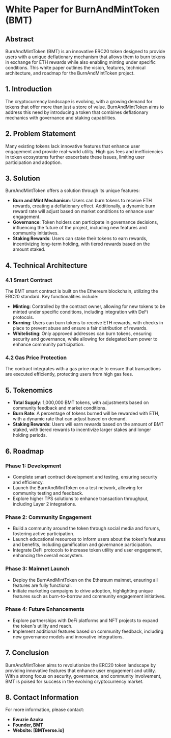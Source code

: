 # White Paper for BurnAndMintToken (BMT)

## Abstract
BurnAndMintToken (BMT) is an innovative ERC20 token designed to provide users with a unique deflationary mechanism that allows them to burn tokens in exchange for ETH rewards while also enabling minting under specific conditions. This white paper outlines the vision, features, technical architecture, and roadmap for the BurnAndMintToken project.

## 1. Introduction
The cryptocurrency landscape is evolving, with a growing demand for tokens that offer more than just a store of value. BurnAndMintToken aims to address this need by introducing a token that combines deflationary mechanics with governance and staking capabilities.

## 2. Problem Statement
Many existing tokens lack innovative features that enhance user engagement and provide real-world utility. High gas fees and inefficiencies in token ecosystems further exacerbate these issues, limiting user participation and adoption.

## 3. Solution
BurnAndMintToken offers a solution through its unique features:
- **Burn and Mint Mechanism**: Users can burn tokens to receive ETH rewards, creating a deflationary effect. Additionally, a dynamic burn reward rate will adjust based on market conditions to enhance user engagement.
- **Governance**: Token holders can participate in governance decisions, influencing the future of the project, including new features and community initiatives.
- **Staking Rewards**: Users can stake their tokens to earn rewards, incentivizing long-term holding, with tiered rewards based on the amount staked.

## 4. Technical Architecture
### 4.1 Smart Contract
The BMT smart contract is built on the Ethereum blockchain, utilizing the ERC20 standard. Key functionalities include:
- **Minting**: Controlled by the contract owner, allowing for new tokens to be minted under specific conditions, including integration with DeFi protocols.
- **Burning**: Users can burn tokens to receive ETH rewards, with checks in place to prevent abuse and ensure a fair distribution of rewards.
- **Whitelisting**: Only approved addresses can burn tokens, ensuring security and governance, while allowing for delegated burn power to enhance community participation.

### 4.2 Gas Price Protection
The contract integrates with a gas price oracle to ensure that transactions are executed efficiently, protecting users from high gas fees.

## 5. Tokenomics
- **Total Supply**: 1,000,000 BMT tokens, with adjustments based on community feedback and market conditions.
- **Burn Rate**: A percentage of tokens burned will be rewarded with ETH, with a dynamic rate that can adjust based on demand.
- **Staking Rewards**: Users will earn rewards based on the amount of BMT staked, with tiered rewards to incentivize larger stakes and longer holding periods.

## 6. Roadmap
### Phase 1: Development
- Complete smart contract development and testing, ensuring security and efficiency.
- Launch the BurnAndMintToken on a test network, allowing for community testing and feedback.
- Explore higher TPS solutions to enhance transaction throughput, including Layer 2 integrations.

### Phase 2: Community Engagement
- Build a community around the token through social media and forums, fostering active participation.
- Launch educational resources to inform users about the token's features and benefits, including gamification and governance participation.
- Integrate DeFi protocols to increase token utility and user engagement, enhancing the overall ecosystem.

### Phase 3: Mainnet Launch
- Deploy the BurnAndMintToken on the Ethereum mainnet, ensuring all features are fully functional.
- Initiate marketing campaigns to drive adoption, highlighting unique features such as burn-to-borrow and community engagement initiatives.

### Phase 4: Future Enhancements
- Explore partnerships with DeFi platforms and NFT projects to expand the token's utility and reach.
- Implement additional features based on community feedback, including new governance models and innovative integrations.

## 7. Conclusion
BurnAndMintToken aims to revolutionize the ERC20 token landscape by providing innovative features that enhance user engagement and utility. With a strong focus on security, governance, and community involvement, BMT is poised for success in the evolving cryptocurrency market.

## 8. Contact Information
For more information, please contact:
- **Ewuzie Azuka**
- **Founder, BMT**
- **Website: [BMTverse.io]**
